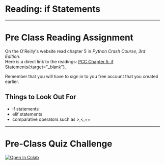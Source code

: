 #  Reading: if Statements

---

# Pre Class Reading Assignment

On the O'Reilly's website read chapter 5 in _Python Crash Course, 3rd Edition_. 
</br>Here is a direct link to the readings: [PCC Chapter 5: if Statements](https://learning.oreilly.com/library/view/python-crash-course/9781098156664/c05.xhtml){:target="_blank"}.

Remember that you will have to sign in to you free account that you created earlier.

## Things to Look Out For
- if statements
- elif statements
- comparative operators such as >,<,==


---

# Pre-Class Quiz Challenge
<a href="https://colab.research.google.com/drive/1HAWeYZgMcKdVHOEmAMJiUkMm5i_tJM1Y" target="_blank"><img src="https://colab.research.google.com/assets/colab-badge.svg" alt="Open In Colab"/></a>

